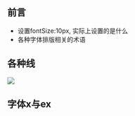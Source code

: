 ## 前言

- 设置fontSize:10px, 实际上设置的是什么
- 各种字体排版相关的术语

## 各种线

![](https://cdn.jsdelivr.net/gh/chenxiaoyao6228/cloudimg@main/2023/typography-term.png)

## 字体x与ex


